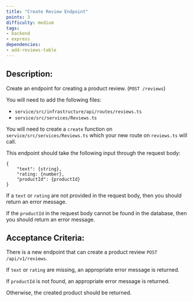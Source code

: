 ```yaml
---
title: "Create Review Endpoint"
points: 3
difficulty: medium
tags: 
- backend
- express
dependencies:
- add-reviews-table
---
```


## Description:

Create an endpoint for creating a product review. (`POST /reviews`)

You will need to add the following files:
- `service/src/infrastructure/api/routes/reviews.ts`
- `service/src/services/Reviews.ts`

You will need to create a `create` function on `service/src/services/Reviews.ts` which your new route on `reviews.ts` will call.

This endpoint should take the following input through the request body:

```
{
    "text": {string},
    "rating: {number},
    "productId": {productId}
}
```

If a `text` or `rating` are not provided in the request body, then you should return an error message.

If the `productId` in the request body cannot be found in the database, then you should return an error message.

## Acceptance Criteria:

There is a new endpoint that can create a product review `POST /api/v1/reviews`.

If `text` or `rating` are missing, an appropriate error message is returned.

If `productId` is not found, an appropriate error message is returned.

Otherwise, the created product should be returned.

